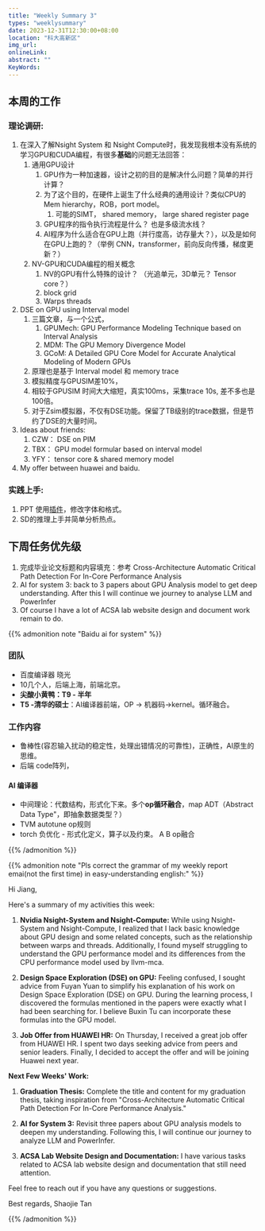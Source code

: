 ```yaml
---
title: "Weekly Summary 3"
types: "weeklysummary"
date: 2023-12-31T12:30:00+08:00
location: "科大高新区"
img_url: 
onlineLink: 
abstract: ""
KeyWords:
---
```


## 本周的工作

### 理论调研:

1. 在深入了解Nsight System 和 Nsight Compute时，我发现我根本没有系统的学习GPU和CUDA编程，有很多**基础**的问题无法回答：
      1. 通用GPU设计
            1. GPU作为一种加速器，设计之初的目的是解决什么问题？简单的并行计算？
            2. 为了这个目的，在硬件上诞生了什么经典的通用设计？类似CPU的Mem hierarchy，ROB，port model。
                  1. 可能的SIMT， shared memory， large shared register page
            3. GPU程序的指令执行流程是什么？ 也是多级流水线？
            4. AI程序为什么适合在GPU上跑（并行度高，访存量大？），以及是如何在GPU上跑的？（举例 CNN，transformer，前向反向传播，梯度更新？）
      2. NV-GPU和CUDA编程的相关概念
            1. NV的GPU有什么特殊的设计？ （光追单元，3D单元？ Tensor core？）
            2. block grid 
            3. Warps threads
2. DSE on GPU using Interval model
      1. 三篇文章，与一个公式，
            1. GPUMech: GPU Performance Modeling Technique based on Interval Analysis
            2. MDM: The GPU Memory Divergence Model
            3. GCoM: A Detailed GPU Core Model for Accurate Analytical Modeling of Modern GPUs
      1. 原理也是基于 Interval model 和 memory trace
      2. 模拟精度与GPUSIM差10%，
      3. 相较于GPUSIM 时间大大缩短，真实100ms，采集trace 10s, 差不多也是100倍。
      4. 对于Zsim模拟器，不仅有DSE功能。保留了TB级别的trace数据，但是节约了DSE的大量时间。
3. Ideas about friends:
   1. CZW： DSE on PIM
   2. TBX： GPU model formular based on interval model
   3. YFY： tensor core & shared memory model
4. My offer between huawei and baidu.


### 实践上手:

1. PPT 使用[插件](https://www.efficient-elements.com/education/)，修改字体和格式。
2. SD的推理上手并简单分析热点。

## 下周任务优先级

1. 完成毕业论文标题和内容填充：参考 Cross-Architecture Automatic Critical Path Detection For In-Core Performance Analysis
2. AI for system 3: back to 3 papers about GPU Analysis model to get deep understanding. After this I will continue we journey to analyse LLM and PowerInfer 
3. Of course I have a lot of ACSA lab website design and document work remain to do.


{{% admonition note "Baidu ai for system" %}}


### 团队

- 百度编译器 晓光
- 10几个人，后端上海，前端北京。
- **尖酸小黄鸭：T9 - 半年**
- **T5 -清华的硕士**：AI编译器前端，OP → 机器码→kernel。循环融合。

### 工作内容

- 鲁棒性(容忍输入扰动的稳定性，处理出错情况的可靠性)，正确性，AI原生的思维。
- 后端 code阵列，

#### AI 编译器

- 中间理论：代数结构，形式化下来。多个**op循环融合**，map ADT（Abstract Data Type"，即抽象数据类型？）
- TVM autotune op规则
- torch 负优化 - 形式化定义，算子以及约束。 A B op融合

{{% /admonition %}}



{{% admonition note "Pls correct the grammar of my weekly report emai(not the first time) in easy-understanding english:" %}}



Hi Jiang,

Here's a summary of my activities this week:

1. **Nvidia Nsight-System and Nsight-Compute:**
   While using Nsight-System and Nsight-Compute, I realized that I lack basic knowledge about GPU design and some related concepts, such as the relationship between warps and threads. Additionally, I found myself struggling to understand the GPU performance model and its differences from the CPU performance model used by llvm-mca.

2. **Design Space Exploration (DSE) on GPU:**
   Feeling confused, I sought advice from Fuyan Yuan to simplify his explanation of his work on Design Space Exploration (DSE) on GPU. During the learning process, I discovered the formulas mentioned in the papers were exactly what I had been searching for. I believe Buxin Tu can incorporate these formulas into the GPU model.

3. **Job Offer from HUAWEI HR:**
   On Thursday, I received a great job offer from HUAWEI HR. I spent two days seeking advice from peers and senior leaders. Finally, I decided to accept the offer and will be joining Huawei next year.

**Next Few Weeks' Work:**
1. **Graduation Thesis:**
   Complete the title and content for my graduation thesis, taking inspiration from "Cross-Architecture Automatic Critical Path Detection For In-Core Performance Analysis."

2. **AI for System 3:**
   Revisit three papers about GPU analysis models to deepen my understanding. Following this, I will continue our journey to analyze LLM and PowerInfer.

3. **ACSA Lab Website Design and Documentation:**
   I have various tasks related to ACSA lab website design and documentation that still need attention.

Feel free to reach out if you have any questions or suggestions.

Best regards,
Shaojie Tan

{{% /admonition %}}